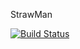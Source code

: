 StrawMan

[![Build Status](https://pureromance.visualstudio.com/_apis/public/build/definitions/a85cef64-a6c4-4712-95d9-c6df7da8d03f/5/badge)](https://pureromance.visualstudio.com/_apis/public/build/definitions/a85cef64-a6c4-4712-95d9-c6df7da8d03f/5/badge)
